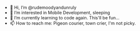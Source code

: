 - 👋 Hi, I’m @rudemoodyandunruly
- 👀 I’m interested in Mobile Development, sleeping
- 🌱 I’m currently learning to code again. This'll be fun...
- 📫 How to reach me: Pigeon courier, town crier, I'm not picky.

<!---
rudemoodyandunruly/rudemoodyandunruly is a ✨ special ✨ repository because its `README.md` (this file) appears on your GitHub profile.
You can click the Preview link to take a look at your changes.
--->
